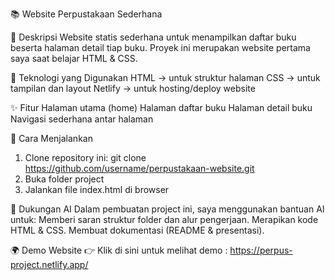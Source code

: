 📚 Website Perpustakaan Sederhana

📝 Deskripsi
Website statis sederhana untuk menampilkan daftar buku beserta halaman detail tiap buku.
Proyek ini merupakan website pertama saya saat belajar HTML & CSS.

🚀 Teknologi yang Digunakan
HTML → untuk struktur halaman
CSS → untuk tampilan dan layout
Netlify → untuk hosting/deploy website

✨ Fitur
Halaman utama (home)
Halaman daftar buku
Halaman detail buku
Navigasi sederhana antar halaman

📂 Cara Menjalankan
1. Clone repository ini:
git clone https://github.com/username/perpustakaan-website.git
2. Buka folder project
3. Jalankan file index.html di browser

🤖 Dukungan AI
Dalam pembuatan project ini, saya menggunakan bantuan AI untuk:
Memberi saran struktur folder dan alur pengerjaan.
Merapikan kode HTML & CSS.
Membuat dokumentasi (README & presentasi).

🌍 Demo Website
👉 Klik di sini untuk melihat demo : https://perpus-project.netlify.app/
